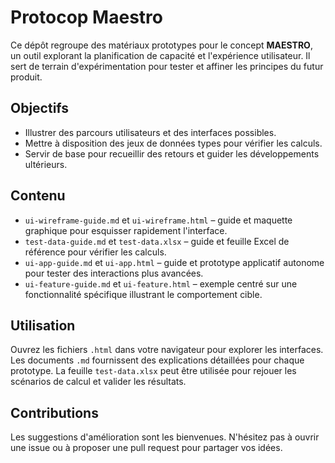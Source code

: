 # Protocop Maestro

Ce dépôt regroupe des matériaux prototypes pour le concept **MAESTRO**, un outil explorant la planification de capacité et l'expérience utilisateur. Il sert de terrain d'expérimentation pour tester et affiner les principes du futur produit.

## Objectifs
- Illustrer des parcours utilisateurs et des interfaces possibles.
- Mettre à disposition des jeux de données types pour vérifier les calculs.
- Servir de base pour recueillir des retours et guider les développements ultérieurs.

## Contenu
- `ui-wireframe-guide.md` et `ui-wireframe.html` – guide et maquette graphique pour esquisser rapidement l'interface.
- `test-data-guide.md` et `test-data.xlsx` – guide et feuille Excel de référence pour vérifier les calculs.
- `ui-app-guide.md` et `ui-app.html` – guide et prototype applicatif autonome pour tester des interactions plus avancées.
- `ui-feature-guide.md` et `ui-feature.html` – exemple centré sur une fonctionnalité spécifique illustrant le comportement cible.

## Utilisation
Ouvrez les fichiers `.html` dans votre navigateur pour explorer les interfaces. Les documents `.md` fournissent des explications détaillées pour chaque prototype. La feuille `test-data.xlsx` peut être utilisée pour rejouer les scénarios de calcul et valider les résultats.

## Contributions
Les suggestions d'amélioration sont les bienvenues. N'hésitez pas à ouvrir une issue ou à proposer une pull request pour partager vos idées.
